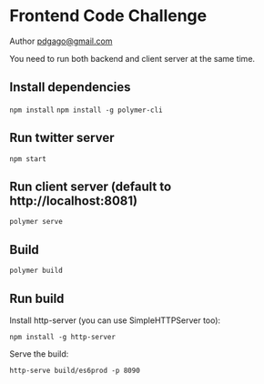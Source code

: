 #  Frontend Code Challenge

Author <pdgago@gmail.com>

You need to run both backend and client server at the same time.

## Install dependencies
`npm install`
`npm install -g polymer-cli`


## Run twitter server
`npm start`

## Run client server (default to http://localhost:8081)
`polymer serve`

## Build
`polymer build`

## Run build
Install http-server (you can use SimpleHTTPServer too):

`npm install -g http-server`

Serve the build:

`http-serve build/es6prod -p 8090`